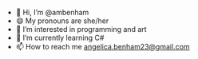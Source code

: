 - 👋 Hi, I’m @ambenham
- 😄 My pronouns are she/her
- 👀 I’m interested in programming and art
- 🌱 I’m currently learning C#
- 📫 How to reach me angelica.benham23@gmail.com

<!---
ambenham/ambenham is a ✨ special ✨ repository because its `README.md` (this file) appears on your GitHub profile.
You can click the Preview link to take a look at your changes.
--->
